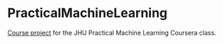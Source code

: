 PracticalMachineLearning
========================

[Course project](http://datasciencespm.github.io/PracticalMachineLearning/) for the JHU Practical Machine Learning Coursera class.


